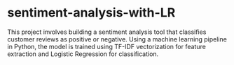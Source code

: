 # sentiment-analysis-with-LR
This project involves building a sentiment analysis tool that classifies customer reviews as positive or negative. Using a machine learning pipeline in Python, the model is trained using TF-IDF vectorization for feature extraction and Logistic Regression for classification.  

